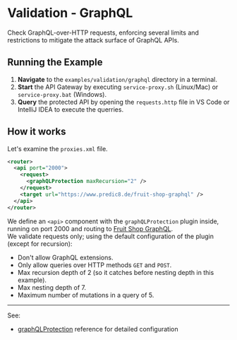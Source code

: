 # Validation - GraphQL

Check GraphQL-over-HTTP requests, enforcing several limits and restrictions to mitigate the attack surface of GraphQL APIs.


## Running the Example

1. **Navigate** to the `examples/validation/graphql` directory in a terminal.
2. **Start** the API Gateway by executing `service-proxy.sh` (Linux/Mac) or `service-proxy.bat` (Windows).
3. **Query** the protected API by opening the `requests.http` file in VS Code or IntelliJ IDEA to execute the querries.

## How it works

Let's examine  the `proxies.xml` file.

```xml
<router>
  <api port="2000">
    <request>
      <graphQLProtection maxRecursion="2" />
    </request>
    <target url="https://www.predic8.de/fruit-shop-graphql" />
  </api>
</router>
```

We define an `<api>` component with the `graphQLProtection` plugin inside, running on port 2000 and routing to [Fruit Shop GraphQL](https://www.predic8.de/fruit-shop-graphql).  
We validate requests only; using the default configuration of the plugin (except for recursion):
- Don't allow GraphQL extensions.
- Only allow queries over HTTP methods `GET` and `POST`.
- Max recursion depth of 2 (so it catches before nesting depth in this example).
- Max nesting depth of 7.
- Maximum number of mutations in a query of 5.

---
See:
- [graphQLProtection](https://www.membrane-api.io/docs/current/graphQLProtection.html) reference for detailed configuration
